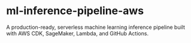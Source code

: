 # ml-inference-pipeline-aws
A production-ready, serverless machine learning inference pipeline built with AWS CDK, SageMaker, Lambda, and GitHub Actions.
